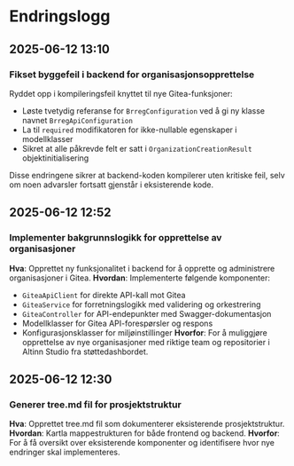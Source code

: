 # Endringslogg

## 2025-06-12 13:10
### Fikset byggefeil i backend for organisasjonsopprettelse

Ryddet opp i kompileringsfeil knyttet til nye Gitea-funksjoner:

- Løste tvetydig referanse for `BrregConfiguration` ved å gi ny klasse navnet `BrregApiConfiguration`
- La til `required` modifikatoren for ikke-nullable egenskaper i modellklasser
- Sikret at alle påkrevde felt er satt i `OrganizationCreationResult` objektinitialisering

Disse endringene sikrer at backend-koden kompilerer uten kritiske feil, selv om noen advarsler fortsatt gjenstår i eksisterende kode.

## 2025-06-12 12:52
### Implementer bakgrunnslogikk for opprettelse av organisasjoner

**Hva**: Opprettet ny funksjonalitet i backend for å opprette og administrere organisasjoner i Gitea.
**Hvordan**: Implementerte følgende komponenter:
- `GiteaApiClient` for direkte API-kall mot Gitea
- `GiteaService` for forretningslogikk med validering og orkestrering
- `GiteaController` for API-endepunkter med Swagger-dokumentasjon
- Modellklasser for Gitea API-forespørsler og respons
- Konfigurasjonsklasser for miljøinstillinger
**Hvorfor**: For å muliggjøre opprettelse av nye organisasjoner med riktige team og repositorier i Altinn Studio fra støttedashbordet.

## 2025-06-12 12:30
### Generer tree.md fil for prosjektstruktur

**Hva**: Opprettet tree.md fil som dokumenterer eksisterende prosjektstruktur.
**Hvordan**: Kartla mappestrukturen for både frontend og backend.
**Hvorfor**: For å få oversikt over eksisterende komponenter og identifisere hvor nye endringer skal implementeres.
